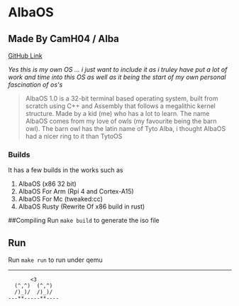 # AlbaOS
## Made By CamH04 / Alba
[GitHub Link](https://github.com/CamH04/AlbaOS)

*Yes this is my own OS ... i just want to include it as i truley have put a lot of work and time into this OS as well as it being the start of my own personal fascination of os's*

> AlbaOS 1.0 is a 32-bit terminal based operating system, built from scratch using C++ and Assembly that follows a megalithic kernel structure. Made by a kid (me) who has a lot to learn. The name AlbaOS comes from my love of owls (my favourite being the barn owl). The barn owl has the latin name of Tyto Alba, i thought AlbaOS had a nicer ring to it than TytoOS

### Builds 
It has a few builds in the works such as
1. AlbaOS (x86 32 bit)
2. AlbaOS For Arm (Rpi 4 and Cortex-A15) 
3. AlbaOS For Mc (tweaked:cc)
4. AlbaOS Rusty (Rewrite Of x86 build in rust)

##Compiling
Run
` make build `
to generate the iso file 

## Run
Run 
` make run `
to run under qemu


---
```       
       <3
  (^,^)  (^,^)
  /)_)/  /)_)/
---**-----**----
```       


